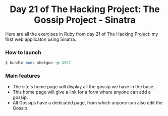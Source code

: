 <h1 align="center">Day 21 of The Hacking Project: The Gossip Project - Sinatra</h1>

Here are all the exercises in Ruby from day 21 of The Hacking Project: my first web applicaton using Sinatra.

### How to launch ###

```ruby
$ bundle exec shotgun -p 4567  
```

### Main features ###

* The site's home page will display all the gossip we have in the base.
* This home page will give a link for a form where anyone can add a gossip.
* All Gossips have a dedicated page, from which anyone can also edit the Gossip.